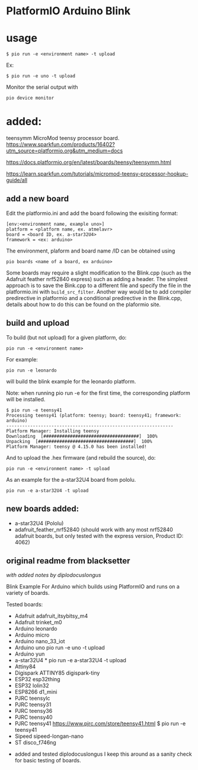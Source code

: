 # PlatformIO Arduino Blink


# usage

    $ pio run -e <environment name> -t upload

Ex:

    $ pio run -e uno -t upload

Monitor the serial output with 

    pio device monitor

# added:

teensymm
MicroMod teensy processor board.
https://www.sparkfun.com/products/16402?utm_source=platformio.org&utm_medium=docs

https://docs.platformio.org/en/latest/boards/teensy/teensymm.html

https://learn.sparkfun.com/tutorials/micromod-teensy-processor-hookup-guide/all


## add a new board


Edit the platformio.ini and add the board following the exisiting format:


    [env:<environment name, example uno>]
    platform = <platform name, ex. atmelavr>
    board = <board ID, ex. a-star32U4>
    framework = <ex: arduino>

The environment, plaform and board name /ID can be obtained using

    pio boards <name of a board, ex arduino> 

Some boards may require a slight modification to the Blink.cpp (such as the Adafruit feather nrf52840 express) such as adding a header.
The simplest approach is to save the Bink.cpp to a different file and specify the file in the platformio.ini with `build_src_filter`.
Another way would be to add compiler predirective in platformio and a conditional predirective in the Blink.cpp, details about how to do this can be found on the plaformio site.

## build and upload

To build (but not upload) for a given platform, do:

    pio run -e <environment name>

For example:

    pio run -e leonardo

will build the blink example for the leonardo platform.

Note: when running pio run -e <environment> for the first time, the corresponding platform will be installed.

    $ pio run -e teensy41
    Processing teensy41 (platform: teensy; board: teensy41; framework: arduino)
    ---------------------------------------------------------------
    Platform Manager: Installing teensy
    Downloading  [####################################]  100%
    Unpacking  [####################################]  100%
    Platform Manager: teensy @ 4.15.0 has been installed!

And to upload the .hex firmware (and rebuild the source), do:

    pio run -e <environment name> -t upload

As an example for the a-star32U4 board from pololu.

    pio run -e a-star32U4 -t upload

## new boards added:

- a-star32U4 (Pololu)
- adafruit_feather_nrf52840 (should work with any most nrf52840 adafruit boards, but only tested with the express version, Product ID: 4062)


## original readme from blacksetter

*with added notes by diplodocuslongus*

Blink Example For Arduino which builds using PlatformIO and runs on a variety of boards.

Tested boards:

 - Adafruit adafruit_itsybitsy_m4
 - Adafruit trinket_m0
 - Arduino leonardo
 - Arduino micro
 - Arduino nano_33_iot
 - Arduino uno
pio run -e uno -t upload
 - Arduino yun
 - a-star32U4 *
pio run -e a-star32U4 -t upload
 - Attiny84
 - Digispark ATTINY85 digispark-tiny
 - ESP32 esp32thing
 - ESP32 lolin32
 - ESP8266 d1_mini
 - PJRC teensylc
 - PJRC teensy31
 - PJRC teensy36
 - PJRC teensy40
 - PJRC teensy41 https://www.pjrc.com/store/teensy41.html
    $ pio run -e teensy41
 - Sipeed sipeed-longan-nano
 - ST disco_f746ng
 
* added and tested diplodocuslongus
I keep this around as a sanity check for basic testing of boards.
